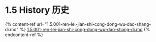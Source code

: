 # 1.5 History 历史

{% content-ref url="1.5.001-ren-lei-jian-shi-cong-dong-wu-dao-shang-di.md" %}
[1.5.001-ren-lei-jian-shi-cong-dong-wu-dao-shang-di.md](1.5.001-ren-lei-jian-shi-cong-dong-wu-dao-shang-di.md)
{% endcontent-ref %}

